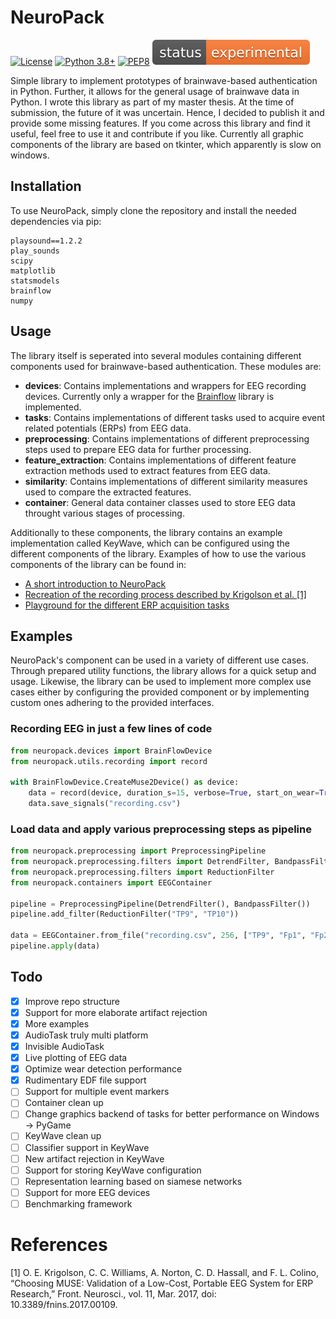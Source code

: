 # NeuroPack

[![License](https://img.shields.io/badge/License-BSD_3--Clause-green.svg)](https://opensource.org/licenses/BSD-3-Clause) [![Python 3.8+](https://img.shields.io/badge/python-3.8+-blue.svg)]() [![PEP8](https://img.shields.io/badge/code%20style-pep8-orange.svg)](https://www.python.org/dev/peps/pep-0008/) [![status: experimental](https://github.com/GIScience/badges/raw/master/status/experimental.svg)](https://github.com/GIScience/badges#experimental)

Simple library to implement prototypes of brainwave-based authentication in Python. Further, it allows for the general usage of brainwave data in Python. I wrote this library as part of my master thesis. At the time of submission, the future of it was uncertain. Hence, I decided to publish it and provide some missing features. If you come across this library and find it useful, feel free to use it and contribute if you like. Currently all graphic components of the library are based on tkinter, which apparently is slow on windows.

## Installation
To use NeuroPack, simply clone the repository and install the needed dependencies via pip:
```
playsound==1.2.2
play_sounds
scipy
matplotlib
statsmodels
brainflow
numpy
```

## Usage
The library itself is seperated into several modules containing different components used for brainwave-based authentication.
These modules are:
- **devices**: Contains implementations and wrappers for EEG recording devices. Currently only a wrapper for the [Brainflow](https://brainflow.org/) library is implemented.
- **tasks**: Contains implementations of different tasks used to acquire event related potentials (ERPs) from EEG data.
- **preprocessing**: Contains implementations of different preprocessing steps used to prepare EEG data for further processing.
- **feature_extraction**: Contains implementations of different feature extraction methods used to extract features from EEG data.
- **similarity**: Contains implementations of different similarity measures used to compare the extracted features.
- **container**: General data container classes used to store EEG data throught various stages of processing.

Additionally to these components, the library contains an example implementation called KeyWave, which can be configured using the different components of the library.
Examples of how to use the various components of the library can be found in:
- [A short introduction to NeuroPack](./examples/introduction.ipynb)
- [Recreation of the recording process described by Krigolson et al. [1]](./examples/P300_Krigolson.ipynb)
- [Playground for the different ERP acquisition tasks](./examples/tasks.ipynb)

## Examples
NeuroPack's component can be used in a variety of different use cases. Through prepared utility functions, 
the library allows for a quick setup and usage. Likewise, the library can be used to implement more complex use cases either by configuring the provided component or by implementing custom ones adhering to the provided interfaces.

### Recording EEG in just a few lines of code
```python
from neuropack.devices import BrainFlowDevice
from neuropack.utils.recording import record

with BrainFlowDevice.CreateMuse2Device() as device:
    data = record(device, duration_s=15, verbose=True, start_on_wear=True)
    data.save_signals("recording.csv")
```

### Load data and apply various preprocessing steps as pipeline
```python
from neuropack.preprocessing import PreprocessingPipeline
from neuropack.preprocessing.filters import DetrendFilter, BandpassFilter
from neuropack.preprocessing.filters import ReductionFilter
from neuropack.containers import EEGContainer

pipeline = PreprocessingPipeline(DetrendFilter(), BandpassFilter())
pipeline.add_filter(ReductionFilter("TP9", "TP10"))

data = EEGContainer.from_file("recording.csv", 256, ["TP9", "Fp1", "Fp2", "TP10"])
pipeline.apply(data)
```


## Todo
- [X] Improve repo structure
- [X] Support for more elaborate artifact rejection
- [X] More examples
- [X] AudioTask truly multi platform
- [X] Invisible AudioTask
- [X] Live plotting of EEG data
- [X] Optimize wear detection performance
- [X] Rudimentary EDF file support
- [ ] Support for multiple event markers
- [ ] Container clean up
- [ ] Change graphics backend of tasks for better performance on Windows -> PyGame
- [ ] KeyWave clean up
- [ ] Classifier support in KeyWave
- [ ] New artifact rejection in KeyWave
- [ ] Support for storing KeyWave configuration
- [ ] Representation learning based on siamese networks
- [ ] Support for more EEG devices
- [ ] Benchmarking framework

# References
[1] O. E. Krigolson, C. C. Williams, A. Norton, C. D. Hassall, and F. L. Colino, “Choosing MUSE: Validation of a Low-Cost, Portable EEG System for ERP Research,” Front. Neurosci., vol. 11, Mar. 2017, doi: 10.3389/fnins.2017.00109.
